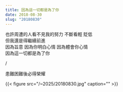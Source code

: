 ```yaml
---
title: 因為這一切都是為了你
date: 2018-08-30
slug: "20180830"
---
```


也許周遭的人看不見我的努力 不斷看輕 貶低\
但我還是得繼續前進\
因為旨意 因為你明白心情 因為體會你心情\
因為這一切都是為了你

/

患難困難後必得榮耀

{{< figure src="/~2025/20180830.jpg" caption="" >}}
